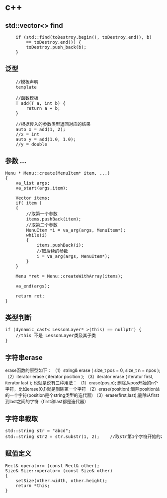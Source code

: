 # c++

## std::vector<> find
<pre>
    if (std::find(toDestroy.begin(), toDestroy.end(), b)
        == toDestroy.end()) {
        toDestroy.push_back(b);
    }
</pre>

## 泛型
<pre>
    //模板声明
    template <typename T>
    
    //函数模板
    T add(T a, int b) {
        return a + b;
    }

    //根据传入的参数类型返回对应的结果
    auto x = add(1, 2);
    //x = int
    auto y = add(1.0, 1.0);
    //y = double
</pre>



## 参数 ...

<pre>
Menu * Menu::create(MenuItem* item, ...)
{
    va_list args;
    va_start(args,item);
    
    Vector<MenuItem*> items;
    if( item )
    {
        //取第一个参数
        items.pushBack(item);
        //取第二个参数
        MenuItem *i = va_arg(args, MenuItem*);
        while(i)
        {
            items.pushBack(i);
            //取后续的参数
            i = va_arg(args, MenuItem*);
        }
    }

    Menu *ret = Menu::createWithArray(items);
    
    va_end(args);
    
    return ret;
}
</pre>


## 类型判断
<pre>
if (dynamic_cast< LessonLayer* >(this) == nullptr) {
    //this 不是 LessonLayer类及其子类
}
</pre>

## 字符串erase

erase函数的原型如下：
（1）string& erase ( size_t pos = 0, size_t n = npos );
（2）iterator erase ( iterator position );
（3）iterator erase ( iterator first, iterator last );
也就是说有三种用法：
（1）erase(pos,n); 删除从pos开始的n个字符，比如erase(0,1)就是删除第一个字符
（2）erase(position);删除position处的一个字符(position是个string类型的迭代器)
（3）erase(first,last);删除从first到last之间的字符（first和last都是迭代器）

## 字符串截取
<pre>
std::string str = "abcd";
std::string str2 = str.substr(1, 2);    //取str第1个字符开始的2个字符， str2==“bc”
</pre>

## 赋值定义
<pre>
Rect& operator= (const Rect& other);
Size& Size::operator= (const Size& other)
{
    setSize(other.width, other.height);
    return *this;
}
</pre>